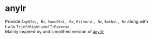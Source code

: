 # anylr

Provide `AnyOf<L, R>`, `SomeOf<L, R>`, `Either<L, R>`, `Both<L, R>` along with traits `TrLeftRight` and `TrReverse`.  
Mainly inspired by and simplified version of [`AnyOf`](https://crates.io/crates/any_of)
